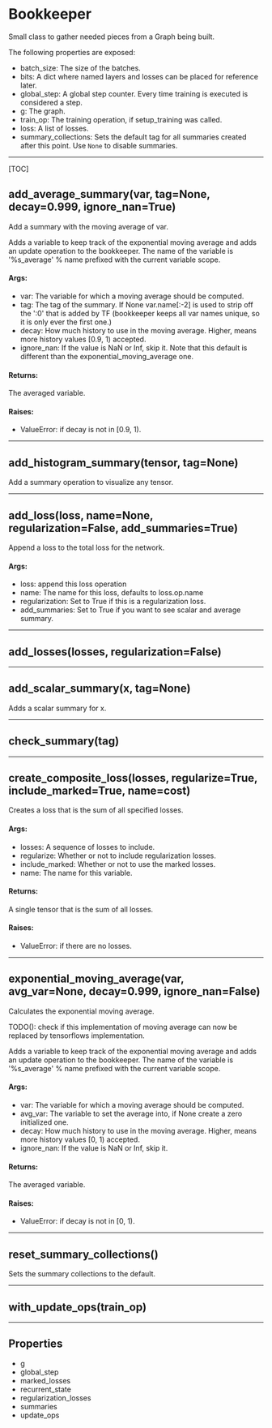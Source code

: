 <!-- This file was automatically generated. -->

# Bookkeeper

Small class to gather needed pieces from a Graph being built.

The following properties are exposed:

* batch_size: The size of the batches.
* bits: A dict where named layers and losses can be placed for reference
    later.
* global_step: A global step counter. Every time training is executed is
    considered a step.
* g: The graph.
* train_op: The training operation, if setup_training was called.
* loss: A list of losses.
* summary_collections: Sets the default tag for all summaries created after
  this point. Use `None` to disable summaries.

- - -

[TOC]


## <a name="add_average_summary"></a>add_average_summary(var, tag=None, decay=0.999, ignore_nan=True)



Add a summary with the moving average of var.

Adds a variable to keep track of the exponential moving average and adds an
update operation to the bookkeeper. The name of the variable is
'%s_average' % name prefixed with the current variable scope.

#### Args:


* var: The variable for which a moving average should be computed.
* tag: The tag of the summary. If None var.name[:-2] is used to strip off
 the ':0' that is added by TF (bookkeeper keeps all var names unique, so
 it is only ever the first one.)
* decay: How much history to use in the moving average.
 Higher, means more history values [0.9, 1) accepted.
* ignore_nan: If the value is NaN or Inf, skip it. Note that this default
 is different than the exponential_moving_average one.

#### Returns:

The averaged variable.


#### Raises:


* ValueError: if decay is not in [0.9, 1).


- - -

## <a name="add_histogram_summary"></a>add_histogram_summary(tensor, tag=None)



Add a summary operation to visualize any tensor.





- - -

## <a name="add_loss"></a>add_loss(loss, name=None, regularization=False, add_summaries=True)



Append a loss to the total loss for the network.

#### Args:


* loss: append this loss operation
* name: The name for this loss, defaults to loss.op.name
* regularization: Set to True if this is a regularization loss.
* add_summaries: Set to True if you want to see scalar and average summary.





- - -

## <a name="add_losses"></a>add_losses(losses, regularization=False)




- - -

## <a name="add_scalar_summary"></a>add_scalar_summary(x, tag=None)



Adds a scalar summary for x.





- - -

## <a name="check_summary"></a>check_summary(tag)




- - -

## <a name="create_composite_loss"></a>create_composite_loss(losses, regularize=True, include_marked=True, name=cost)



Creates a loss that is the sum of all specified losses.

#### Args:


* losses: A sequence of losses to include.
* regularize: Whether or not to include regularization losses.
* include_marked: Whether or not to use the marked losses.
* name: The name for this variable.

#### Returns:

A single tensor that is the sum of all losses.


#### Raises:


* ValueError: if there are no losses.


- - -

## <a name="exponential_moving_average"></a>exponential_moving_average(var, avg_var=None, decay=0.999, ignore_nan=False)



Calculates the exponential moving average.

TODO(): check if this implementation of moving average can now
be replaced by tensorflows implementation.

Adds a variable to keep track of the exponential moving average and adds an
update operation to the bookkeeper. The name of the variable is
'%s_average' % name prefixed with the current variable scope.

#### Args:


* var: The variable for which a moving average should be computed.
* avg_var: The variable to set the average into, if None create a zero
 initialized one.
* decay: How much history to use in the moving average.
 Higher, means more history values [0, 1) accepted.
* ignore_nan: If the value is NaN or Inf, skip it.

#### Returns:

The averaged variable.


#### Raises:


* ValueError: if decay is not in [0, 1).


- - -

## <a name="reset_summary_collections"></a>reset_summary_collections()



Sets the summary collections to the default.





- - -

## <a name="with_update_ops"></a>with_update_ops(train_op)




- - -
## Properties

* g
* global_step
* marked_losses
* recurrent_state
* regularization_losses
* summaries
* update_ops
